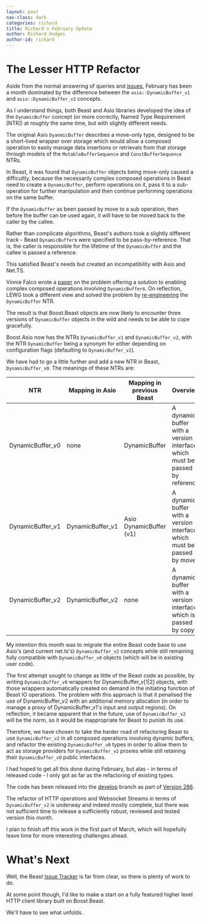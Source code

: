```yaml
---
layout: post
nav-class: dark
categories: richard
title: Richard's February Update
author: Richard Hodges
author-id: richard
---
```


# The Lesser HTTP Refactor

Aside from the normal answering of queries and [issues](https://github.com/boostorg/beast/issues), February has been a 
month dominated by the difference between the `asio::DynamicBuffer_v1` and `asio::DynamicBuffer_v2` concepts.

As I understand things, both Beast and Asio libraries developed the idea of the `DynamicBuffer` concept (or more 
correctly, Named Type Requirement \[NTR\]) at roughly the same time, but with slightly different needs.

The original Asio `DyanmicBuffer` describes a move-only type, designed to be a short-lived wrapper over storage which
would allow a composed operation to easily manage data insertions or retrievals from that storage through models of the
`MutableBufferSequence` and `ConstBufferSequence` NTRs.

In Beast, it was found that `DynamicBuffer` objects being move-only caused a difficultly, because the necessarily
complex composed operations in Beast need to create a `DynamicBuffer`, perform operations on it, pass it to a 
sub-operation for further manipulation and then continue performing operations on the same buffer.

If the `DynamicBuffer` as been passed by move to a sub operation, then before the buffer can be used again, it will
have to be moved back to the caller by the callee.

Rather than complicate algorithms, Beast's authors took a slightly different track - Beast `DynamicBuffer`s were specified
to be pass-by-reference. That is, the caller is responsible for the lifetime of the `DynamicBuffer` and the callee is 
passed a reference.

This satisfied Beast's needs but created an incompatibility with Asio and Net.TS.

Vinnie Falco wrote a [paper](http://www.open-std.org/jtc1/sc22/wg21/docs/papers/2018/p1100r0.html) on the problem 
offering a solution to enabling complex composed operations involving `DynamicBuffer`s. On reflection, LEWG took a 
different view and solved the problem by 
[re-engineering](http://www.open-std.org/jtc1/sc22/wg21/docs/papers/2020/p1790r1.html) the `DynamicBuffer` NTR.

The result is that Boost.Beast objects are now likely to encounter three versions of `DynamicBuffer` objects in the wild
and needs to be able to cope gracefully.

Boost.Asio now has the NTRs `DynamicBuffer_v1` and `DynamicBuffer_v2`, with the NTR `DynamicBuffer` being a synonym for 
either depending on configuration flags (defaulting to `DynamicBuffer_v2`).

We have had to go a little further and add a new NTR in Beast, `DynamicBuffer_v0`. The meanings of these NTRs are:

| NTR              | Mapping in Asio      | Mapping in previous Beast | Overview |
| ---              | ---------------      | ------------------------- | -------- |
| DynamicBuffer_v0 | none                 | DynamicBuffer             | A dynamic buffer with a version 1 interface which must be passed by reference |
| DynamicBuffer_v1 | DynamicBuffer_v1     | Asio DynamicBuffer (v1)   | A dynamic buffer with a version 1 interface which must be passed by move |
| DynamicBuffer_v2 | DynamicBuffer_v2     | none                      | A dynamic buffer with a version 2 interface which is passed by copy |

My intention this month was to migrate the entire Beast code base to use Asio's (and current net.ts's) `DynamicBuffer_v2` 
concepts while still remaining fully compatible with `DynamicBuffer_v0` objects (which will be in existing user code).

The first attempt sought to change as little of the Beast code as possible, by writing `DynamicBuffer_v0` wrappers for 
DynamicBuffer_v[1|2] objects, with those wrappers automatically created on demand in the initiating function of Beast IO 
operations. The problem with this approach is that it penalised the use of DynamicBuffer_v2 with an additional memory
allocation (in order to manage a proxy of DynamicBuffer_v1's input and output regions). On reflection, it became 
apparent that in the future, use of `DynamicBuffer_v2` will be the norm, so it would be inappropriate for Beast to
punish its use.

Therefore, we have chosen to take the harder road of refactoring Beast to use `DynamicBuffer_v2` in all composed 
operations involving dynamic buffers, and refactor the existing `DynamicBuffer_v0` types in order to allow them to 
act as storage providers for `DynamicBuffer_v2` proxies while still retaining their `DynamicBuffer_v0` public 
interfaces.

I had hoped to get all this done during February, but alas - in terms of released code - I only got as far as the 
refactoring of existing types. 

The code has been released into the [develop](https://github.com/boostorg/beast/tree/develop) branch as part of 
[Version 286](https://github.com/boostorg/beast/commit/c8a726f962b2fbf77d00b273b3c6fb0dd975a6b5).


The refactor of HTTP operations and Websocket Streams in terms of `DynamicBuffer_v2` is underway and indeed mostly 
complete, but there was not sufficient time to release a sufficiently robust, reviewed and tested version this month.

I plan to finish off this work in the first part of March, which will hopefully leave time for more interesting 
challenges ahead.

# What's Next

Well, the Beast [Issue Tracker](https://github.com/boostorg/beast/issues) is far from clear, so there is plenty of 
work to do.

At some point though, I'd like to make a start on a fully featured higher level HTTP client library built on 
Boost.Beast.

We'll have to see what unfolds.
